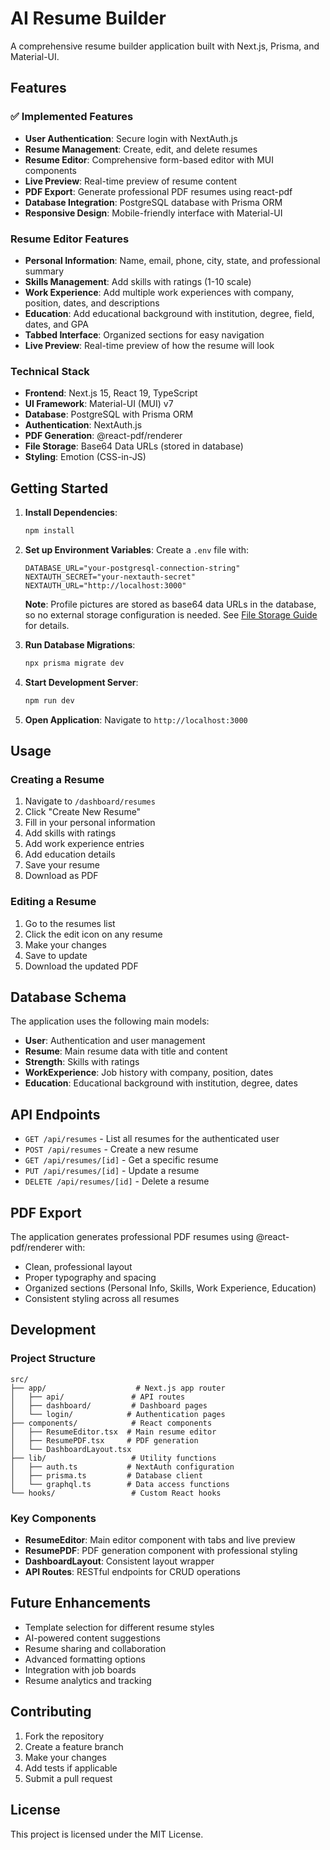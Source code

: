 # AI Resume Builder

A comprehensive resume builder application built with Next.js, Prisma, and Material-UI.

## Features

### ✅ Implemented Features

- **User Authentication**: Secure login with NextAuth.js
- **Resume Management**: Create, edit, and delete resumes
- **Resume Editor**: Comprehensive form-based editor with MUI components
- **Live Preview**: Real-time preview of resume content
- **PDF Export**: Generate professional PDF resumes using react-pdf
- **Database Integration**: PostgreSQL database with Prisma ORM
- **Responsive Design**: Mobile-friendly interface with Material-UI

### Resume Editor Features

- **Personal Information**: Name, email, phone, city, state, and professional summary
- **Skills Management**: Add skills with ratings (1-10 scale)
- **Work Experience**: Add multiple work experiences with company, position, dates, and descriptions
- **Education**: Add educational background with institution, degree, field, dates, and GPA
- **Tabbed Interface**: Organized sections for easy navigation
- **Live Preview**: Real-time preview of how the resume will look

### Technical Stack

- **Frontend**: Next.js 15, React 19, TypeScript
- **UI Framework**: Material-UI (MUI) v7
- **Database**: PostgreSQL with Prisma ORM
- **Authentication**: NextAuth.js
- **PDF Generation**: @react-pdf/renderer
- **File Storage**: Base64 Data URLs (stored in database)
- **Styling**: Emotion (CSS-in-JS)

## Getting Started

1. **Install Dependencies**:
   ```bash
   npm install
   ```

2. **Set up Environment Variables**:
   Create a `.env` file with:
   ```
   DATABASE_URL="your-postgresql-connection-string"
   NEXTAUTH_SECRET="your-nextauth-secret"
   NEXTAUTH_URL="http://localhost:3000"
   ```
   
   **Note**: Profile pictures are stored as base64 data URLs in the database, so no external storage configuration is needed. See [File Storage Guide](docs/FILE_STORAGE_MIGRATION.md) for details.

3. **Run Database Migrations**:
   ```bash
   npx prisma migrate dev
   ```

4. **Start Development Server**:
   ```bash
   npm run dev
   ```

5. **Open Application**:
   Navigate to `http://localhost:3000`

## Usage

### Creating a Resume

1. Navigate to `/dashboard/resumes`
2. Click "Create New Resume"
3. Fill in your personal information
4. Add skills with ratings
5. Add work experience entries
6. Add education details
7. Save your resume
8. Download as PDF

### Editing a Resume

1. Go to the resumes list
2. Click the edit icon on any resume
3. Make your changes
4. Save to update
5. Download the updated PDF

## Database Schema

The application uses the following main models:

- **User**: Authentication and user management
- **Resume**: Main resume data with title and content
- **Strength**: Skills with ratings
- **WorkExperience**: Job history with company, position, dates
- **Education**: Educational background with institution, degree, dates

## API Endpoints

- `GET /api/resumes` - List all resumes for the authenticated user
- `POST /api/resumes` - Create a new resume
- `GET /api/resumes/[id]` - Get a specific resume
- `PUT /api/resumes/[id]` - Update a resume
- `DELETE /api/resumes/[id]` - Delete a resume

## PDF Export

The application generates professional PDF resumes using @react-pdf/renderer with:

- Clean, professional layout
- Proper typography and spacing
- Organized sections (Personal Info, Skills, Work Experience, Education)
- Consistent styling across all resumes

## Development

### Project Structure

```
src/
├── app/                    # Next.js app router
│   ├── api/               # API routes
│   ├── dashboard/         # Dashboard pages
│   └── login/            # Authentication pages
├── components/            # React components
│   ├── ResumeEditor.tsx  # Main resume editor
│   ├── ResumePDF.tsx     # PDF generation
│   └── DashboardLayout.tsx
├── lib/                   # Utility functions
│   ├── auth.ts           # NextAuth configuration
│   ├── prisma.ts         # Database client
│   └── graphql.ts        # Data access functions
└── hooks/                 # Custom React hooks
```

### Key Components

- **ResumeEditor**: Main editor component with tabs and live preview
- **ResumePDF**: PDF generation component with professional styling
- **DashboardLayout**: Consistent layout wrapper
- **API Routes**: RESTful endpoints for CRUD operations

## Future Enhancements

- Template selection for different resume styles
- AI-powered content suggestions
- Resume sharing and collaboration
- Advanced formatting options
- Integration with job boards
- Resume analytics and tracking

## Contributing

1. Fork the repository
2. Create a feature branch
3. Make your changes
4. Add tests if applicable
5. Submit a pull request

## License

This project is licensed under the MIT License.
